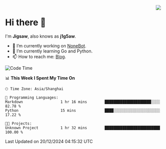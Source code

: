 <a href="#">
  <img align="right" src="https://github-readme-stats.vercel.app/api?username=j1g5awi&count_private=true&show_icons=true&title_color=80070B&text_color=B3B3B3&bg_color=212121&icon_color=80070B" />
</a>

# Hi there 👋

I'm **Jigsaw**, also knows as **j1g5aw**.

- 🔭 I’m currently working on [NoneBot](https://github.com/nonebot).
- 🌱 I’m currently learning Go and Python.
- 📫 How to reach me: [Blog](https://blog.maddestroyer.xyz/).

<!--START_SECTION:waka-->
![Code Time](http://img.shields.io/badge/Code%20Time-1%2C808%20hrs%2027%20mins-blue)

📊 **This Week I Spent My Time On** 

```text
🕑︎ Time Zone: Asia/Shanghai

💬 Programming Languages: 
Markdown                 1 hr 16 mins        █████████████████████░░░░   82.78 % 
Python                   15 mins             ████░░░░░░░░░░░░░░░░░░░░░   17.22 % 

🐱‍💻 Projects: 
Unknown Project          1 hr 32 mins        █████████████████████████   100.00 % 
```


 Last Updated on 20/12/2024 04:15:32 UTC
<!--END_SECTION:waka-->
